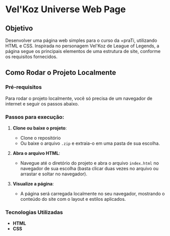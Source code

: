 # Vel'Koz Universe Web Page

## Objetivo
Desenvolver uma página web simples para o curso da +praTi, utilizando HTML e CSS. Inspirada no personagem Vel'Koz de League of Legends, a página segue os principais elementos de uma estrutura de site, conforme os requisitos fornecidos.


## Como Rodar o Projeto Localmente

### Pré-requisitos
Para rodar o projeto localmente, você só precisa de um navegador de internet e seguir os passos abaixo.

### Passos para execução:
1. **Clone ou baixe o projeto**:
   - Clone o repositório
   - Ou baixe o arquivo `.zip` e extraia-o em uma pasta de sua escolha.

2. **Abra o arquivo HTML**:
   - Navegue até o diretório do projeto e abra o arquivo `index.html` no navegador de sua escolha (basta clicar duas vezes no arquivo ou arrastar e soltar no navegador).

3. **Visualize a página**:
   - A página será carregada localmente no seu navegador, mostrando o conteúdo do site com o layout e estilos aplicados.

### Tecnologias Utilizadas
- **HTML**
- **CSS**
